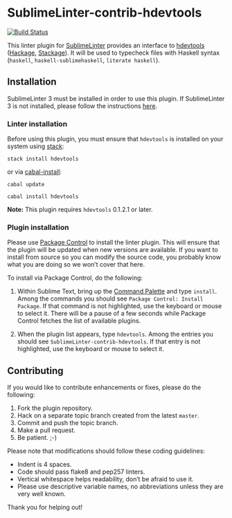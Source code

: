 SublimeLinter-contrib-hdevtools
================================

[![Build Status](https://travis-ci.org/ch1bo/SublimeLinter-contrib-hdevtools.svg?branch=master)](https://travis-ci.org/ch1bo/SublimeLinter-contrib-hdevtools.svg?branch=master)

This linter plugin for [SublimeLinter][docs] provides an interface to [hdevtools](https://github.com/schell/hdevtools) ([Hackage](http://hackage.haskell.org/package/hdevtools), [Stackage](https://www.stackage.org/package/hdevtools)). It will be used to typecheck files with Haskell syntax (`haskell`, `haskell-sublimehaskell`, `literate haskell`).

## Installation
SublimeLinter 3 must be installed in order to use this plugin. If SublimeLinter 3 is not installed, please follow the instructions [here][installation].

### Linter installation
Before using this plugin, you must ensure that `hdevtools` is installed on your system using [stack](https://github.com/commercialhaskell/stack):

`stack install hdevtools`

or via [cabal-install](https://github.com/haskell/cabal/tree/master/cabal-install):

`cabal update`

`cabal install hdevtools`

**Note:** This plugin requires `hdevtools` 0.1.2.1 or later.

### Plugin installation
Please use [Package Control][pc] to install the linter plugin. This will ensure that the plugin will be updated when new versions are available. If you want to install from source so you can modify the source code, you probably know what you are doing so we won’t cover that here.

To install via Package Control, do the following:

1. Within Sublime Text, bring up the [Command Palette][cmd] and type `install`. Among the commands you should see `Package Control: Install Package`. If that command is not highlighted, use the keyboard or mouse to select it. There will be a pause of a few seconds while Package Control fetches the list of available plugins.

1. When the plugin list appears, type `hdevtools`. Among the entries you should see `SublimeLinter-contrib-hdevtools`. If that entry is not highlighted, use the keyboard or mouse to select it.

## Contributing
If you would like to contribute enhancements or fixes, please do the following:

1. Fork the plugin repository.
1. Hack on a separate topic branch created from the latest `master`.
1. Commit and push the topic branch.
1. Make a pull request.
1. Be patient.  ;-)

Please note that modifications should follow these coding guidelines:

- Indent is 4 spaces.
- Code should pass flake8 and pep257 linters.
- Vertical whitespace helps readability, don’t be afraid to use it.
- Please use descriptive variable names, no abbreviations unless they are very well known.

Thank you for helping out!

[docs]: http://sublimelinter.readthedocs.org
[installation]: http://sublimelinter.readthedocs.org/en/latest/installation.html
[locating-executables]: http://sublimelinter.readthedocs.org/en/latest/usage.html#how-linter-executables-are-located
[pc]: https://sublime.wbond.net/installation
[cmd]: http://docs.sublimetext.info/en/sublime-text-3/extensibility/command_palette.html
[settings]: http://sublimelinter.readthedocs.org/en/latest/settings.html
[linter-settings]: http://sublimelinter.readthedocs.org/en/latest/linter_settings.html
[inline-settings]: http://sublimelinter.readthedocs.org/en/latest/settings.html#inline-settings
